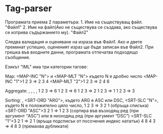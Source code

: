 # Tag-parser

Програмата приема 2 параметъра:
	1. Име на съществуващ файл. "Файл1"
	2. Име на файл(Ако не съществува се създава, ако съществува се изтрива съдържанието му). "Файл2"

Следва валидация и оценяване на израза във Файл1. Ако и двете преминат успешно, оцененият израз ще бъде записан във Файл2.
При грешка във входните данни, програмата отпечатва подходящо съобщение.

Езикът "IML" има три категории тагове:

Map: <MAP-INC "N"> и <MAP-MLT "N"> където N е дробно число
<MAP-INC "1">1 2 3</MAP-INC> ⇒ 2 3 4
<MAP-MLT "2">1 2 3</MAP-MLT> ⇒ 2 4 6


Aggregate: <AGG-SUM>, <AGG-PRO>, <AGG-AVG>, <AGG-FST>, <AGG-LST>
<AGG-SUM>1 2 3</AGG-SUM> ⇒ 6
<AGG-PRO>1 2 3</AGG-PRO> ⇒ 6
<AGG-AVG>1 2 3</AGG-AVG> ⇒ 2
<AGG-FST>1 2 3</AGG-FST> ⇒ 1
<AGG-LST>1 2 3</AGG-LST> ⇒ 3


Sorting: <SRT-REV>, <SRT-ORD "ARG">, където ARG е ASC или DSC, <SRT-SLC "N">, където N е положително цяло число, <SRT-DST>
<SRT-REV>1 2 3</SRT-REV> ⇒ 3 2 1 (обръща списъка)
<SRT-ORD "ASC">3 2 1</SRT-ORD> ⇒ 1 2 3 (сортира във възходящ ред (при аргумент “ASC”) или в низходящ ред (при аргумент “DSC”)
<SRT-SLC "1">3 2 1</SRT-SLC> ⇒ 2 1 (връща подсписък от посочения индекс нататък)
<SRT-DST>4 8 4 3</SRT-DST> ⇒ 4 8 3 (премахва дубликати)
